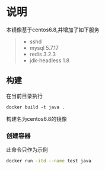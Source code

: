 # 说明
本镜像基于centos6.8,并增加了如下服务
> * sshd
> * mysql 5.7.17
> * redis 3.2.3
> * jdk-headless 1.8
## 构建
在当前目录执行
```
docker build -t java .
```
构建名为centos6.8的镜像
### 创建容器
此命令只作为示例
```bash
docker run -itd --name test java
```